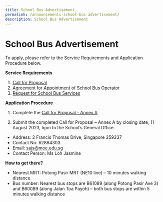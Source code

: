 ```yaml
---
title: School Bus Advertisement
permalink: /announcements-school-bus-advertisement/
description: School Bus Advertisement
---
```

# School Bus Advertisement

To apply, please refer to the Service Requirements and Application Procedure below.

**Service Requirements**

1. [Call for Proposal](/files/call%20for%20proposal%20-%20annex%20a.pdf)
2. [Agreement for Appointment of School Bus Operator](/files/agreement%20for%20appointment%20of%20school%20bus%20operator.pdf)
3. [Request for School Bus Services](/files/request%20for%20school%20bus%20services.pdf)

**Application Procedure**

1. Complete the [Call for Proposal - Annex A](/files/call%20for%20proposal%20-%20annex%20a.pdf)

2. Submit the completed Call for Proposal – Annex A by closing date, 11 August 2023, 5pm to the School’s General Office.

* Address: 2 Francis Thomas Drive, Singapore 359337
* Contact No: 62884303
* Email: sajs@moe.edu.sg
* Contact Person: Ms Loh Jasmine

**How to get there?**

* Nearest MRT: Potong Pasir MRT (NE10 line) – 10 minutes walking distance
* Bus number: Nearest bus stops are B61089 (along Potong Pasir Ave 3) and B60089 (along Jalan Toa Payoh) – both bus stops are within 5 minutes walking distance